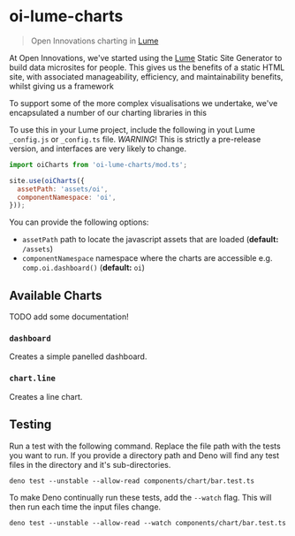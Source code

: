 # oi-lume-charts

> Open Innovations charting in [Lume](https://lume.land)

At Open Innovations, we've started using the [Lume](https://lume.land) Static Site Generator to build
data microsites for people. This gives us the benefits of a static HTML site, with associated manageability,
efficiency, and maintainability benefits, whilst giving us a framework 

To support some of the more complex visualisations we undertake, we've encapsulated a number of our charting
libraries in this

To use this in your Lume project, include the following in yout Lume `_config.js` or `_config.ts` file.
*WARNING*! This is strictly a pre-release version, and interfaces are very likely to change.

```js
import oiCharts from 'oi-lume-charts/mod.ts';

site.use(oiCharts({
  assetPath: 'assets/oi',
  componentNamespace: 'oi',
}));
```

You can provide the following options:

* `assetPath` path to locate the javascript assets that are loaded (**default:** `/assets`)
* `componentNamespace` namespace where the charts are accessible e.g. `comp.oi.dashboard()` (**default:** `oi`)

## Available Charts

TODO add some documentation!

### `dashboard`

Creates a simple panelled dashboard.

### `chart.line`

Creates a line chart.

## Testing

Run a test with the following command. Replace the file path with the tests you want to run.
If you provide a directory path and Deno will find any test files in the directory and it's sub-directories.

```
deno test --unstable --allow-read components/chart/bar.test.ts
```

To make Deno continually run these tests, add the `--watch` flag. This will then run each time the input files change.

```
deno test --unstable --allow-read --watch components/chart/bar.test.ts
```